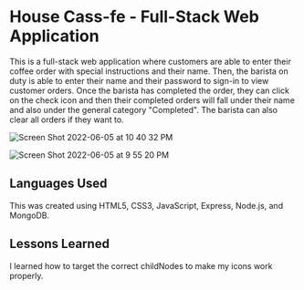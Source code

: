 # House Cass-fe - Full-Stack Web Application

This is a full-stack web application where customers are able to enter their coffee order with special instructions and their name. Then, the barista on duty is able to enter their name and their password to sign-in to view customer orders. Once the barista has completed the order, they can click on the check icon and then their completed orders will fall under their name and also under the general category "Completed". The barista can also clear all orders if they want to.

![Screen Shot 2022-06-05 at 10 40 32 PM](https://user-images.githubusercontent.com/102008028/172085511-ebc98471-2bcd-4c60-93c6-d98f5b582a19.png)

![Screen Shot 2022-06-05 at 9 55 20 PM](https://user-images.githubusercontent.com/102008028/172085123-924bad30-673a-4863-81e3-0d3589b3ac67.png)

## Languages Used 

This was created using HTML5, CSS3, JavaScript, Express, Node.js, and MongoDB.

## Lessons Learned 

I learned how to target the correct childNodes to make my icons work properly.
